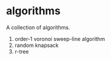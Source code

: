 # algorithms
A collection of algorithms.

1. order-1 voronoi sweep-line algorithm
2. random knapsack
3. r-tree


